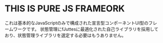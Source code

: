 # THIS IS PURE JS FRAMEORK
これは基本的なJavaScriptのみで構成された宣言型コンポーネントUI型のフレームワークです。
状態管理にfJuttesに最適化された自己ライブラリを採用しており、状態管理ライブラリを選定する必要はもうありません。
